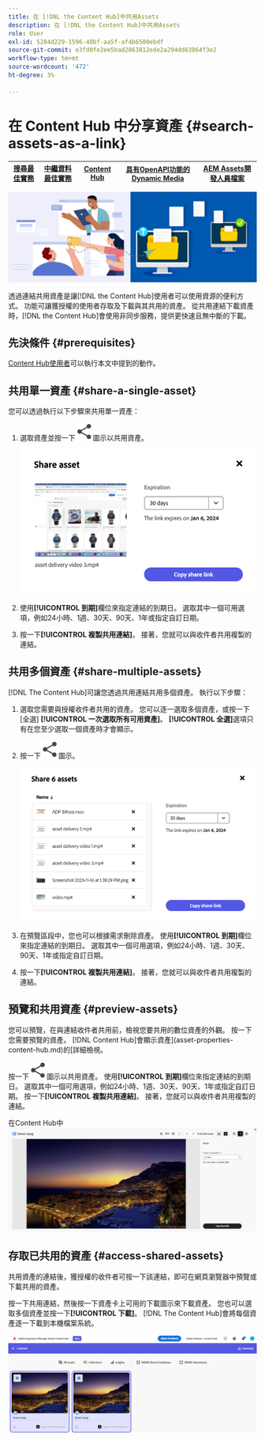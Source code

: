 ```yaml
---
title: 在 [!DNL the Content Hub]中共用Assets
description: 在 [!DNL the Content Hub]中共用Assets
role: User
exl-id: 5284d229-1596-40bf-aa5f-af4b6500ebdf
source-git-commit: e3fd0fe2ee5bad2863812ede2a294dd63864f3e2
workflow-type: tm+mt
source-wordcount: '472'
ht-degree: 3%

---
```


# 在 Content Hub 中分享資產 {#search-assets-as-a-link}

| [搜尋最佳實務](/help/assets/search-best-practices.md) | [中繼資料最佳實務](/help/assets/metadata-best-practices.md) | [Content Hub](/help/assets/product-overview.md) | [具有OpenAPI功能的Dynamic Media](/help/assets/dynamic-media-open-apis-overview.md) | [AEM Assets開發人員檔案](https://developer.adobe.com/experience-cloud/experience-manager-apis/) |
| ------------- | --------------------------- |---------|----|-----|

![共用資產橫幅影像](assets/share-assets-banner.png)

透過連結共用資產是讓[!DNL the Content Hub]使用者可以使用資源的便利方式。 功能可讓獲授權的使用者存取及下載與其共用的資產。 從共用連結下載資產時，[!DNL the Content Hub]會使用非同步服務，提供更快速且無中斷的下載。

## 先決條件 {#prerequisites}

[Content Hub使用者](deploy-content-hub.md#onboard-content-hub-users)可以執行本文中提到的動作。

## 共用單一資產 {#share-a-single-asset}

您可以透過執行以下步驟來共用單一資產：

1. 選取資產並按一下![共用圖示](assets/share.svg)圖示以共用資產。

   ![共用單一資產](assets/sharing-single-asset.png)

1. 使用&#x200B;**[!UICONTROL 到期]**&#x200B;欄位來指定連結的到期日。 選取其中一個可用選項，例如24小時、1週、30天、90天、1年或指定自訂日期。

1. 按一下&#x200B;**[!UICONTROL 複製共用連結]**。 接著，您就可以與收件者共用複製的連結。

## 共用多個資產 {#share-multiple-assets}

[!DNL The Content Hub]可讓您透過共用連結共用多個資產。 執行以下步驟：

1. 選取您需要與授權收件者共用的資產。 您可以逐一選取多個資產，或按一下[全選] **[!UICONTROL 一次選取所有可用資產]**。 **[!UICONTROL 全選]**&#x200B;選項只有在您至少選取一個資產時才會顯示。

1. 按一下![共用圖示](assets/share.svg)圖示。

   ![共用多個資產](assets/sharing-multiple-assets.png)

1. 在預覽區段中，您也可以根據需求刪除資產。 使用&#x200B;**[!UICONTROL 到期]**&#x200B;欄位來指定連結的到期日。 選取其中一個可用選項，例如24小時、1週、30天、90天、1年或指定自訂日期。

1. 按一下&#x200B;**[!UICONTROL 複製共用連結]**。 接著，您就可以與收件者共用複製的連結。

## 預覽和共用資產 {#preview-assets}

您可以預覽，在與連結收件者共用前，檢視您要共用的數位資產的外觀。 按一下您需要預覽的資產。 [!DNL Content Hub]會顯示資產](asset-properties-content-hub.md)的[詳細檢視。

按一下![共用圖示](assets/share.svg)圖示以共用資產。 使用&#x200B;**[!UICONTROL 到期]**&#x200B;欄位來指定連結的到期日。 選取其中一個可用選項，例如24小時、1週、30天、90天、1年或指定自訂日期。 按一下&#x200B;**[!UICONTROL 複製共用連結]**。 接著，您就可以與收件者共用複製的連結。

在Content Hub中![預覽資產](assets/preview-assets-content-hub.png)

## 存取已共用的資產 {#access-shared-assets}

共用資產的連結後，獲授權的收件者可按一下該連結，即可在網頁瀏覽器中預覽或下載共用的資產。

按一下共用連結，然後按一下資產卡上可用的下載圖示來下載資產。  您也可以選取多個資產並按一下&#x200B;**[!UICONTROL 下載]**。<!--You can either download original assets or Original+Renditions of an asset.--> [!DNL The Content Hub]會將每個資產逐一下載到本機檔案系統。

![存取共用的連結](assets/content-hub-access-shared-links.png)
